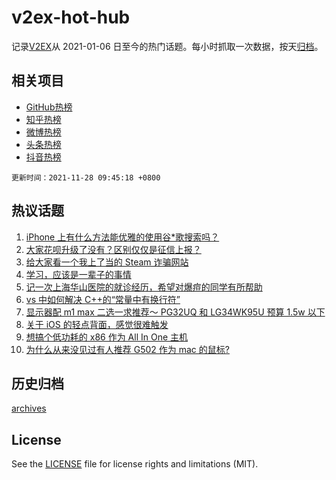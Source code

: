 # v2ex-hot-hub

 记录[V2EX](https://www.v2ex.com/)从 2021-01-06 日至今的热门话题。每小时抓取一次数据，按天[归档](archives)。
 
 ## 相关项目

- [GitHub热榜](https://github.com/lonnyzhang423/github-hot-hub)
- [知乎热榜](https://github.com/lonnyzhang423/zhihu-hot-hub)
- [微博热榜](https://github.com/lonnyzhang423/weibo-hot-hub)
- [头条热榜](https://github.com/lonnyzhang423/toutiao-hot-hub)
- [抖音热榜](https://github.com/lonnyzhang423/douyin-hot-hub)


 `更新时间：2021-11-28 09:45:18 +0800`

## 热议话题

1. [iPhone 上有什么方法能优雅的使用谷*歌搜索吗？](https://www.v2ex.com/t/818326)
1. [大家花呗升级了没有？区别仅仅是征信上报？](https://www.v2ex.com/t/818336)
1. [给大家看一个我上了当的 Steam 诈骗网站](https://www.v2ex.com/t/818457)
1. [学习，应该是一辈子的事情](https://www.v2ex.com/t/818365)
1. [记一次上海华山医院的就诊经历，希望对爆痘的同学有所帮助](https://www.v2ex.com/t/818398)
1. [vs 中如何解决 C++的“常量中有换行符”](https://www.v2ex.com/t/818321)
1. [显示器配 m1 max 二选一求推荐～ PG32UQ 和 LG34WK95U 预算 1.5w 以下](https://www.v2ex.com/t/818325)
1. [关于 iOS 的轻点背面，感觉很难触发](https://www.v2ex.com/t/818327)
1. [想搞个低功耗的 x86 作为 All In One 主机](https://www.v2ex.com/t/818363)
1. [为什么从来没见过有人推荐 G502 作为 mac 的鼠标?](https://www.v2ex.com/t/818418)

## 历史归档

[archives](archives)

## License

See the [LICENSE](LICENSE) file for license rights and limitations (MIT).
